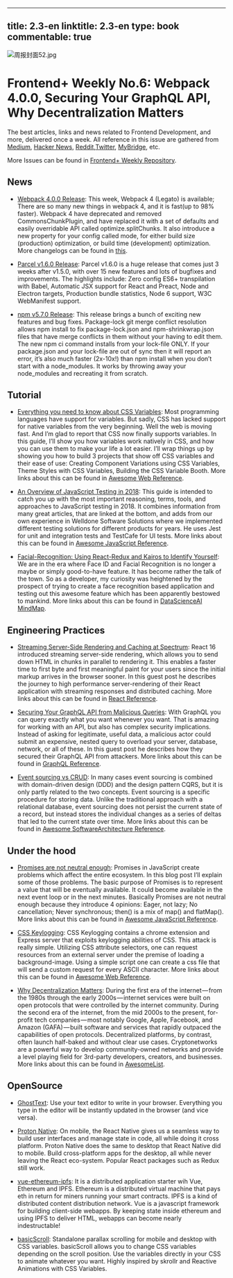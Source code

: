 
---
title: 2.3-en
linktitle: 2.3-en
type: book
commentable: true
---

![周报封面52.jpg](http://upload-images.jianshu.io/upload_images/1647496-2555c0980f838e48.jpg?imageMogr2/auto-orient/strip%7CimageView2/2/w/1240)

# Frontend+ Weekly No.6: Webpack 4.0.0, Securing Your GraphQL API, Why Decentralization Matters

The best articles, links and news related to Frontend Development, and more, delivered once a week. All reference in this issue are gathered from [Medium](https://medium.com/@384924552), [Hacker News](https://news.ycombinator.com/news), [Reddit](reddit.com),[Twitter](twitter.com), [MyBridge](mybridge.co), etc.

More Issues can be found in [Frontend+ Weekly Repository](https://parg.co/U9x).

## News

- [Webpack 4.0.0 Release](https://parg.co/U1f): This week, Webpack 4 (Legato) is available; There are so many new things in webpack 4, and it is fast(up to 98% faster). Webpack 4 have deprecated and removed CommonsChunkPlugin, and have replaced it with a set of defaults and easily overridable API called optimize.splitChunks. It also introduce a new property for your config called mode, for either build size (production) optimization, or build time (development) optimization. More changelogs can be found in [this](https://parg.co/U1N).

- [Parcel v1.6.0 Release](https://parg.co/UIi): Parcel v1.6.0 is a huge release that comes just 3 weeks after v1.5.0, with over 15 new features and lots of bugfixes and improvements. The highlights include: Zero config ES6+ transpilation with Babel, Automatic JSX support for React and Preact, Node and Electron targets, Production bundle statistics, Node 6 support, W3C WebManifest support.

- [npm v5.7.0 Release](http://blog.npmjs.org/post/171139955345/v570/amp): This release brings a bunch of exciting new features and bug fixes. Package-lock git merge conflict resolution allows npm install to fix package-lock.json and npm-shrinkwrap.json files that have merge conflicts in them without your having to edit them. The new npm ci command installs from your lock-file ONLY. If your package.json and your lock-file are out of sync then it will report an error, it’s also much faster (2x-10x!) than npm install when you don’t start with a node_modules. It works by throwing away your node_modules and recreating it from scratch.

## Tutorial

- [Everything you need to know about CSS Variables](https://parg.co/UIJ): Most programming languages have support for variables. But sadly, CSS has lacked support for native variables from the very beginning. Well the web is moving fast. And I’m glad to report that CSS now finally supports variables. In this guide, I’ll show you how variables work natively in CSS, and how you can use them to make your life a lot easier. I’ll wrap things up by showing you how to build 3 projects that show off CSS variables and their ease of use: Creating Component Variations using CSS Variables, Theme Styles with CSS Variables, Building the CSS Variable Booth. More links about this can be found in [Awesome Web Reference](https://parg.co/UXa).

- [An Overview of JavaScript Testing in 2018](https://parg.co/U14): This guide is intended to catch you up with the most important reasoning, terms, tools, and approaches to JavaScript testing in 2018. It combines information from many great articles, that are linked at the bottom, and adds from our own experience in Welldone Software Solutions where we implemented different testing solutions for different products for years. He uses Jest for unit and integration tests and TestCafe for UI tests. More links about this can be found in [Awesome JavaScript Reference](https://github.com/wx-chevalier/Awesome-Lists#javascript).

- [Facial-Recognition: Using React-Redux and Kairos to Identify Yourself](https://parg.co/U1M): We are in the era where Face ID and Facial Recognition is no longer a maybe or simply good-to-have feature. It has become rather the talk of the town. So as a developer, my curiosity was heightened by the prospect of trying to create a face recognition based application and testing out this awesome feature which has been apparently bestowed to mankind. More links about this can be found in [DataScienceAI MindMap](https://parg.co/Ual).

## Engineering Practices

- [Streaming Server-Side Rendering and Caching at Spectrum](https://zeit.co/blog/streaming-server-rendering-at-spectrum): React 16 introduced streaming server-side rendering, which allows you to send down HTML in chunks in parallel to rendering it. This enables a faster time to first byte and first meaningful paint for your users since the initial markup arrives in the browser sooner. In this guest post he describes the journey to high performance server-rendering of their React application with streaming responses and distributed caching. More links about this can be found in [React Reference](https://parg.co/UXI).

- [Securing Your GraphQL API from Malicious Queries](https://parg.co/U1t): With GraphQL you can query exactly what you want whenever you want. That is amazing for working with an API, but also has complex security implications. Instead of asking for legitimate, useful data, a malicious actor could submit an expensive, nested query to overload your server, database, network, or all of these. In this guest post he describes how they secured their GraphQL API from attackers. More links about this can be found in [GraphQL Reference](https://parg.co/UX2).

- [Event sourcing vs CRUD](https://parg.co/U1V): In many cases event sourcing is combined with domain-driven design (DDD) and the design pattern CQRS, but it is only partly related to the two concepts. Event sourcing is a specific procedure for storing data. Unlike the traditional approach with a relational database, event sourcing does not persist the current state of a record, but instead stores the individual changes as a series of deltas that led to the current state over time. More links about this can be found in [Awesome SoftwareArchitecture Reference](https://github.com/wx-chevalier/Awesome-Lists#softwarearchitecture).

## Under the hood

- [Promises are not neutral enough](https://staltz.com/promises-are-not-neutral-enough.html): Promises in JavaScript create problems which affect the entire ecosystem. In this blog post I’ll explain some of those problems. The basic purpose of Promises is to represent a value that will be eventually available. It could become available in the next event loop or in the next minutes. Basically Promises are not neutral enough because they introduce 4 opinions: Eager, not lazy; No cancellation; Never synchronous; then() is a mix of map() and flatMap(). More links about this can be found in [Awesome JavaScript Reference](https://github.com/wx-chevalier/Awesome-Lists#javascript).

- [CSS Keylogging](https://github.com/maxchehab/CSS-Keylogging): CSS Keylogging contains a chrome extension and Express server that exploits keylogging abilities of CSS. This attack is really simple. Utilizing CSS attribute selectors, one can request resources from an external server under the premise of loading a background-image. Using a simple script one can create a css file that will send a custom request for every ASCII character. More links about this can be found in [Awesome Web Reference](https://parg.co/UXa).

- [Why Decentralization Matters](https://parg.co/UIk): During the first era of the internet — from the 1980s through the early 2000s — internet services were built on open protocols that were controlled by the internet community. During the second era of the internet, from the mid 2000s to the present, for-profit tech companies — most notably Google, Apple, Facebook, and Amazon (GAFA) — built software and services that rapidly outpaced the capabilities of open protocols. Decentralized platforms, by contrast, often launch half-baked and without clear use cases. Cryptonetworks are a powerful way to develop community-owned networks and provide a level playing field for 3rd-party developers, creators, and businesses. More links about this can be found in [AwesomeList](https://github.com/wx-chevalier/Awesome-Lists).

## OpenSource

- [GhostText](https://github.com/GhostText/GhostText): Use your text editor to write in your browser. Everything you type in the editor will be instantly updated in the browser (and vice versa).

- [Proton Native](https://proton-native.js.org/#/): On mobile, the React Native gives us a seamless way to build user interfaces and manage state in code, all while doing it cross platform. Proton Native does the same to desktop that React Native did to mobile. Build cross-platform apps for the desktop, all while never leaving the React eco-system. Popular React packages such as Redux still work.

- [vue-ethereum-ipfs](https://github.com/redacademy/vue-ethereum-ipfs): It is a distributed application starter wih Vue, Ethereum and IPFS. Ethereum is a distributed virtual machine that pays eth in return for miners running your smart contracts. IPFS is a kind of distributed content distribution network. Vue is a javascript framework for building client-side webapps. By keeping state inside ethereum and using IPFS to deliver HTML, webapps can become nearly indestructable!

- [basicScroll](https://github.com/electerious/basicScroll): Standalone parallax scrolling for mobile and desktop with CSS variables. basicScroll allows you to change CSS variables depending on the scroll position. Use the variables directly in your CSS to animate whatever you want. Highly inspired by skrollr and Reactive Animations with CSS Variables.

    